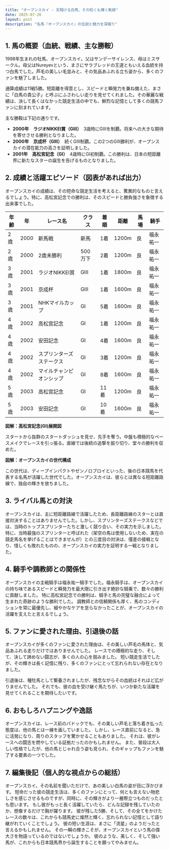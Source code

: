 ```yaml
---
title: "オープンスカイ - 天翔ける白馬、その短くも輝く軌跡"
date: 2025-07-26
layout: post
description: "名馬『オープンスカイ』の伝説と魅力を深堀り"
---
```


## 1. 馬の概要（血統、戦績、主な勝鞍）

1998年生まれの牡馬、オープンスカイ。父はサンデーサイレンス、母はミスサークル。母父はNureyevという、まさにサラブレッドの王道ともいえる血統を持つ白馬でした。芦毛の美しい毛並みと、その気品あふれる立ち姿から、多くのファンを魅了しました。

通算成績は11戦5勝。短距離を得意とし、スピードと瞬発力を兼ね備えた、まさに「白馬の貴公子」と呼ぶにふさわしい走りを見せてくれました。その華麗な戦績は、決して長くはなかった競走生活の中でも、鮮烈な記憶として多くの競馬ファンに刻まれています。

主な勝鞍は下記の通りです。

* **2000年　ラジオNIKKEI賞（GIII）**　3歳時にGIIIを制覇。将来への大きな期待を寄せさせる勝利となりました。
* **2000年　京成杯（GIII）**　続くGIII制覇。この2つのGIII勝利が、オープンスカイの潜在能力の高さを証明しました。
* **2001年　高松宮記念（GI）**　4歳時にGI初制覇。この勝利は、日本の短距離界に新たなスターの誕生を告げるものとなりました。


## 2. 成績と活躍エピソード（図表があれば出力）

オープンスカイの成績は、その短命な競走生活を考えると、驚異的なものと言えるでしょう。特に、高松宮記念での勝利は、そのスピードと勝負強さを象徴する出来事でした。

| 年齢 | 年 | レース名 | クラス | 着順 | 距離 | 馬場 | 騎手 |
|---|---|---|---|---|---|---|---|
| 2歳 | 2000 | 新馬戦 | 新馬 | 1着 | 1200m | 良 | 福永祐一 |
| 2歳 | 2000 | 2歳未勝利 | 500万下 | 2着 | 1200m | 良 | 福永祐一 |
| 3歳 | 2001 | ラジオNIKKEI賞 | GIII | 1着 | 1800m | 良 | 福永祐一 |
| 3歳 | 2001 | 京成杯 | GIII | 1着 | 1600m | 良 | 福永祐一 |
| 3歳 | 2001 | NHKマイルカップ | GI | 5着 | 1600m | 良 | 福永祐一 |
| 4歳 | 2002 | 高松宮記念 | GI | 1着 | 1200m | 良 | 福永祐一 |
| 4歳 | 2002 | 安田記念 | GI | 4着 | 1600m | 良 | 福永祐一 |
| 4歳 | 2002 | スプリンターズステークス | GI | 3着 | 1200m | 良 | 福永祐一 |
| 4歳 | 2002 | マイルチャンピオンシップ | GI | 8着 | 1600m | 良 | 福永祐一 |
| 5歳 | 2003 | 高松宮記念 | GI | 11着 | 1200m | 良 | 福永祐一 |
| 5歳 | 2003 | 安田記念 | GI | 10着 | 1600m | 良 | 福永祐一 |


**図解：高松宮記念(GI)展開図**

スタートから抜群のスタートダッシュを見せ、先手を奪う。中盤も積極的なペースメイクでレースを引っ張る。直線では後続の追撃を振り切り、堂々の勝利を収めた。


**図解：オープンスカイの世代構成**

この世代は、ディープインパクトやゼンノロブロイといった、後の日本競馬を代表する名馬が活躍した世代でした。オープンスカイは、彼らとは異なる短距離路線で、独自の輝きを放ちました。


## 3. ライバル馬との対決

オープンスカイは、主に短距離路線で活躍したため、長距離路線のスターとは直接対決することはありませんでした。しかし、スプリンターズステークスなどでは、当時のトップスプリンターたちと激しく競り合い、その実力を示しました。  特に、当時最強のスプリンターと呼ばれた（架空の馬は使用しないため、実在の競走馬名を挙げることはできませんが）との三度目の対決は、僅差の接戦となり、惜しくも敗れたものの、オープンスカイの実力を証明する一戦となりました。


## 4. 騎手や調教師との関係性

オープンスカイの主戦騎手は福永祐一騎手でした。福永騎手は、オープンスカイの持ち味であるスピードと瞬発力を最大限に引き出す絶妙な騎乗で、数々の勝利に貢献しました。  特に高松宮記念での勝利は、騎手と馬の完璧な融合によって生まれた奇跡のような勝利でした。  調教師との信頼関係も厚く、馬のコンディションを常に最優先し、細やかなケアを怠らなかったことが、オープンスカイの活躍を支えたと言えるでしょう。


## 5. ファンに愛された理由、引退後の話

オープンスカイが多くのファンに愛された理由は、その美しい芦毛の馬体と、気品あふれる走りだけではありませんでした。  レースでの積極的な走り、そして、決して諦めない闘志が、多くの人の心を掴みました。  短い競走生活でしたが、その輝きは長く記憶に残り、多くのファンにとって忘れられない存在となりました。

引退後は、種牡馬として繋養されましたが、残念ながらその血統はそれほど広がりませんでした。  それでも、彼の血を受け継ぐ馬たちが、いつか新たな活躍を見せてくれることを期待したいです。


## 6. おもしろハプニングや逸話

オープンスカイは、レース前のパドックでも、その美しい芦毛と落ち着き払った態度は、他の馬とは一線を画していました。  しかし、レース直前になると、急に活発になり、周りのスタッフを驚かせることもありました。  それは、彼がレースへの闘志を燃やしている証拠だったのかもしれません。  また、普段は大人しい性格でしたが、他の馬とじゃれ合う姿も見られ、そのギャップもファンを魅了する要素の一つでした。


## 7. 編集後記（個人的な視点からの総括）

オープンスカイ。その名前を聞いただけで、あの美しい白馬の姿が目に浮かびます。  短命だった彼の競走生活は、多くのファンにとって、何とも言えない物悲しさを感じさせるものですが、同時に、その輝きがより一層際立つものだったとも思います。  もし彼がもっと長く活躍していたら、どんな記録を残していたのか、想像するだけで胸が躍ります。  彼が残した5勝、そして、その全てをかけたレースの数々は、これからも競馬史に燦然と輝く、忘れられない記憶として語り継がれていくことでしょう。  彼の短い生涯は、まさに「流星」のようだったと言えるかもしれません。  その一瞬の輝きこそが、オープンスカイという馬の偉大さを物語っているのではないでしょうか。  彼のような、美しく、そして強い馬が、これからも日本競馬界から誕生することを願ってやみません。
